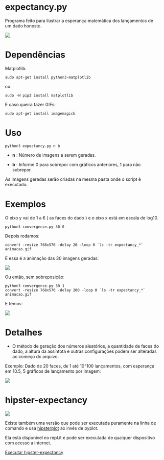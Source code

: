 # expectancy.py

Programa feito para ilustrar a esperança matemática dos lançamentos de um dado honesto.

![](https://i.imgur.com/JkV1asn.gif)

# Dependências

Matplotlib.

    sudo apt-get install python3-matplotlib

ou

    sudo -H pip3 install matplotlib

E caso queira fazer GIFs:

    sudo apt-get install imagemagick

# Uso

    python3 expectancy.py n b

* **n** : Número de imagens a serem geradas.

* **b** : Informe 0 para sobrepor com gráficos anteriores, 1 para não sobrepor.

As imagens geradas serão criadas na mesma pasta onde o script é executado. 

# Exemplos

O eixo y vai de 1 a 6 ( as faces do dado ) e o eixo x está em escala de log10.

    python3 convergence.py 30 0

Depois rodamos:

    convert -resize 768x576 -delay 20 -loop 0 `ls -tr expectancy_*` animacao.gif

E essa é a animação das 30 imagens geradas:

![](https://i.imgur.com/yhlNqzh.gif)

Ou então, sem sobreposição:

    python3 convergence.py 30 1
    convert -resize 768x576 -delay 200 -loop 0 `ls -tr expectancy_*` animacao.gif

E temos:

![](https://i.imgur.com/JkV1asn.gif)

# Detalhes

* O método de geração dos números aleatórios, a quantidade de faces do dado, a altura da assíntota e outras configurações podem ser alteradas ao começo do arquivo.

Exemplo: Dado de 20 faces, de 1 até 10^100 lançamentos, com esperança em 10.5, 5 gráficos de lançamento por imagem:

![](https://i.imgur.com/F4Odjt6.png)

# hipster-expectancy

![](https://i.imgur.com/jmSl7UX.png)

Existe também uma versão que pode ser executada puramente na linha de comando e usa [hipsterplot](https://github.com/imh/hipsterplot) ao invés de pyplot.

Ela está disponível no repl.it e pode ser executada de qualquer dispositivo com acesso a internet.

[Executar hipster-expectancy](https://repl.it/@ruanchaves/hipster-expectancy)
